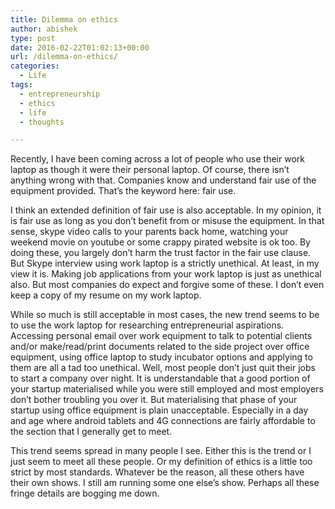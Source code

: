 ```yaml
---
title: Dilemma on ethics
author: abishek
type: post
date: 2016-02-22T01:02:13+00:00
url: /dilemma-on-ethics/
categories:
  - Life
tags:
  - entrepreneurship
  - ethics
  - life
  - thoughts

---
```

Recently, I have been coming across a lot of people who use their work laptop as though it were their personal laptop. Of course, there isn&#8217;t anything wrong with that. Companies know and understand fair use of the equipment provided. That&#8217;s the keyword here: fair use.

I think an extended definition of fair use is also acceptable. In my opinion, it is fair use as long as you don&#8217;t benefit from or misuse the equipment. In that sense, skype video calls to your parents back home, watching your weekend movie on youtube or some crappy pirated website is ok too. By doing these, you largely don&#8217;t harm the trust factor in the fair use clause. But Skype interview using work laptop is a strictly unethical. At least, in my view it is. Making job applications from your work laptop is just as unethical also. But most companies do expect and forgive some of these. I don&#8217;t even keep a copy of my resume on my work laptop.

While so much is still acceptable in most cases, the new trend seems to be to use the work laptop for researching entrepreneurial aspirations. Accessing personal email over work equipment to talk to potential clients and/or make/read/print documents related to the side project over office equipment, using office laptop to study incubator options and applying to them are all a tad too unethical. Well, most people don&#8217;t just quit their jobs to start a company over night. It is understandable that a good portion of your startup materialised while you were still employed and most employers don&#8217;t bother troubling you over it. But materialising that phase of your startup using office equipment is plain unacceptable. Especially in a day and age where android tablets and 4G connections are fairly affordable to the section that I generally get to meet.

This trend seems spread in many people I see. Either this is the trend or I just seem to meet all these people. Or my definition of ethics is a little too strict by most standards. Whatever be the reason, all these others have their own shows. I still am running some one else&#8217;s show. Perhaps all these fringe details are bogging me down.

&nbsp;